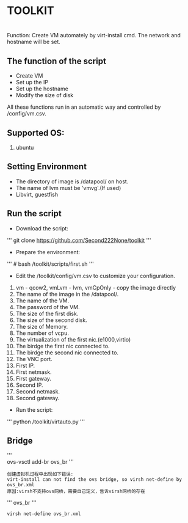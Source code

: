 # TOOLKIT
# 
Function: Create VM automately by virt-install cmd. The network and 
hostname will be set.


## The function of the script

- Create VM 
- Set up the IP
- Set up the hostname
- Modify the size of disk
 
All these functions run in an automatic way and controlled by /config/vm.csv.


## Supported OS:

1. ubuntu


## Setting Environment

- The directory of image is /datapool/ on host.
- The name of lvm must be 'vmvg'.(If used)
- Libvirt, guestfish

## Run the script

- Download the script:

'''
	git clone https://github.com/Second222None/toolkit
'''

- Prepare the environment:

'''
	# bash /toolkit/scripts/first.sh
'''

- Edit the /toolkit/config/vm.csv to customize your configuration.

1. vm - qcow2, vmLvm - lvm, vmCpOnly - copy the image directly
2. The name of the image in the /datapool/.
3. The name of the VM.
4. The password of the VM.
5. The size of the first disk.
6. The size of the second disk.
7. The size of Memory.
8. The number of vcpu.
9. The virtualization of the first nic.(e1000,virtio)
10. The birdge the first nic connected to.
11. The birdge the second nic connected to.
12. The VNC port.
13. First IP.
14. First netmask.
15. First gateway.
16. Second IP.
17. Second netmask.
18. Second gateway.

- Run the script:

'''
	python /toolkit/virtauto.py
'''

## Bridge
    
'''    
    ovs-vsctl add-br ovs_br
'''

    创建虚拟机过程中出现如下错误:
    virt-install can not find the ovs bridge, so virsh net-define by ovs_br.xml
    原因:virsh不支持ovs网桥，需要自己定义，告诉virsh网桥的存在
    
'''
    <netowrk>
        <name>ovs_br</name>
        <forward mode='bridge'/> 
        <bridge name='ovs_br'>
        <virtualport type='openvswitch'/>
    </network>
'''
    
    virsh net-define ovs_br.xml



